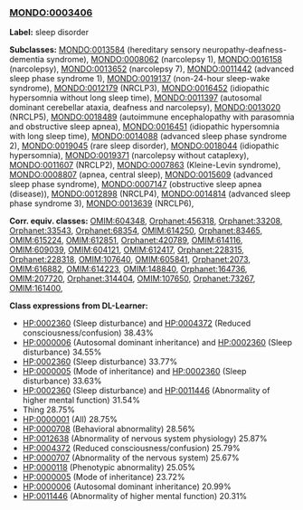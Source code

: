 
### [MONDO:0003406](http://purl.obolibrary.org/obo/MONDO_0003406)
**Label:** sleep disorder

**Subclasses:** [MONDO:0013584](http://purl.obolibrary.org/obo/MONDO_0013584) (hereditary sensory neuropathy-deafness-dementia syndrome), [MONDO:0008062](http://purl.obolibrary.org/obo/MONDO_0008062) (narcolepsy 1), [MONDO:0016158](http://purl.obolibrary.org/obo/MONDO_0016158) (narcolepsy), [MONDO:0013652](http://purl.obolibrary.org/obo/MONDO_0013652) (narcolepsy 7), [MONDO:0011442](http://purl.obolibrary.org/obo/MONDO_0011442) (advanced sleep phase syndrome 1), [MONDO:0019137](http://purl.obolibrary.org/obo/MONDO_0019137) (non-24-hour sleep-wake syndrome), [MONDO:0012179](http://purl.obolibrary.org/obo/MONDO_0012179) (NRCLP3), [MONDO:0016452](http://purl.obolibrary.org/obo/MONDO_0016452) (idiopathic hypersomnia without long sleep time), [MONDO:0011397](http://purl.obolibrary.org/obo/MONDO_0011397) (autosomal dominant cerebellar ataxia, deafness and narcolepsy), [MONDO:0013020](http://purl.obolibrary.org/obo/MONDO_0013020) (NRCLP5), [MONDO:0018489](http://purl.obolibrary.org/obo/MONDO_0018489) (autoimmune encephalopathy with parasomnia and obstructive sleep apnea), [MONDO:0016451](http://purl.obolibrary.org/obo/MONDO_0016451) (idiopathic hypersomnia with long sleep time), [MONDO:0014088](http://purl.obolibrary.org/obo/MONDO_0014088) (advanced sleep phase syndrome 2), [MONDO:0019045](http://purl.obolibrary.org/obo/MONDO_0019045) (rare sleep disorder), [MONDO:0018044](http://purl.obolibrary.org/obo/MONDO_0018044) (idiopathic hypersomnia), [MONDO:0019371](http://purl.obolibrary.org/obo/MONDO_0019371) (narcolepsy without cataplexy), [MONDO:0011607](http://purl.obolibrary.org/obo/MONDO_0011607) (NRCLP2), [MONDO:0007863](http://purl.obolibrary.org/obo/MONDO_0007863) (Kleine-Levin syndrome), [MONDO:0008807](http://purl.obolibrary.org/obo/MONDO_0008807) (apnea, central sleep), [MONDO:0015609](http://purl.obolibrary.org/obo/MONDO_0015609) (advanced sleep phase syndrome), [MONDO:0007147](http://purl.obolibrary.org/obo/MONDO_0007147) (obstructive sleep apnea (disease)), [MONDO:0012898](http://purl.obolibrary.org/obo/MONDO_0012898) (NRCLP4), [MONDO:0014814](http://purl.obolibrary.org/obo/MONDO_0014814) (advanced sleep phase syndrome 3), [MONDO:0013639](http://purl.obolibrary.org/obo/MONDO_0013639) (NRCLP6), 

**Corr. equiv. classes:** [OMIM:604348](http://purl.obolibrary.org/obo/OMIM_604348), [Orphanet:456318](http://www.orpha.net/ORDO/Orphanet_456318), [Orphanet:33208](http://www.orpha.net/ORDO/Orphanet_33208), [Orphanet:33543](http://www.orpha.net/ORDO/Orphanet_33543), [Orphanet:68354](http://www.orpha.net/ORDO/Orphanet_68354), [OMIM:614250](http://purl.obolibrary.org/obo/OMIM_614250), [Orphanet:83465](http://www.orpha.net/ORDO/Orphanet_83465), [OMIM:615224](http://purl.obolibrary.org/obo/OMIM_615224), [OMIM:612851](http://purl.obolibrary.org/obo/OMIM_612851), [Orphanet:420789](http://www.orpha.net/ORDO/Orphanet_420789), [OMIM:614116](http://purl.obolibrary.org/obo/OMIM_614116), [OMIM:609039](http://purl.obolibrary.org/obo/OMIM_609039), [OMIM:604121](http://purl.obolibrary.org/obo/OMIM_604121), [OMIM:612417](http://purl.obolibrary.org/obo/OMIM_612417), [Orphanet:228315](http://www.orpha.net/ORDO/Orphanet_228315), [Orphanet:228318](http://www.orpha.net/ORDO/Orphanet_228318), [OMIM:107640](http://purl.obolibrary.org/obo/OMIM_107640), [OMIM:605841](http://purl.obolibrary.org/obo/OMIM_605841), [Orphanet:2073](http://www.orpha.net/ORDO/Orphanet_2073), [OMIM:616882](http://purl.obolibrary.org/obo/OMIM_616882), [OMIM:614223](http://purl.obolibrary.org/obo/OMIM_614223), [OMIM:148840](http://purl.obolibrary.org/obo/OMIM_148840), [Orphanet:164736](http://www.orpha.net/ORDO/Orphanet_164736), [OMIM:207720](http://purl.obolibrary.org/obo/OMIM_207720), [Orphanet:314404](http://www.orpha.net/ORDO/Orphanet_314404), [OMIM:107650](http://purl.obolibrary.org/obo/OMIM_107650), [Orphanet:73267](http://www.orpha.net/ORDO/Orphanet_73267), [OMIM:161400](http://purl.obolibrary.org/obo/OMIM_161400), 

**Class expressions from DL-Learner:**

- [HP:0002360](http://purl.obolibrary.org/obo/HP_0002360) (Sleep disturbance) and [HP:0004372](http://purl.obolibrary.org/obo/HP_0004372) (Reduced consciousness/confusion) 38.43%
- [HP:0000006](http://purl.obolibrary.org/obo/HP_0000006) (Autosomal dominant inheritance) and [HP:0002360](http://purl.obolibrary.org/obo/HP_0002360) (Sleep disturbance) 34.55%
- [HP:0002360](http://purl.obolibrary.org/obo/HP_0002360) (Sleep disturbance) 33.77%
- [HP:0000005](http://purl.obolibrary.org/obo/HP_0000005) (Mode of inheritance) and [HP:0002360](http://purl.obolibrary.org/obo/HP_0002360) (Sleep disturbance) 33.63%
- [HP:0002360](http://purl.obolibrary.org/obo/HP_0002360) (Sleep disturbance) and [HP:0011446](http://purl.obolibrary.org/obo/HP_0011446) (Abnormality of higher mental function) 31.54%
- Thing 28.75%
- [HP:0000001](http://purl.obolibrary.org/obo/HP_0000001) (All) 28.75%
- [HP:0000708](http://purl.obolibrary.org/obo/HP_0000708) (Behavioral abnormality) 28.56%
- [HP:0012638](http://purl.obolibrary.org/obo/HP_0012638) (Abnormality of nervous system physiology) 25.87%
- [HP:0004372](http://purl.obolibrary.org/obo/HP_0004372) (Reduced consciousness/confusion) 25.79%
- [HP:0000707](http://purl.obolibrary.org/obo/HP_0000707) (Abnormality of the nervous system) 25.67%
- [HP:0000118](http://purl.obolibrary.org/obo/HP_0000118) (Phenotypic abnormality) 25.05%
- [HP:0000005](http://purl.obolibrary.org/obo/HP_0000005) (Mode of inheritance) 23.72%
- [HP:0000006](http://purl.obolibrary.org/obo/HP_0000006) (Autosomal dominant inheritance) 20.99%
- [HP:0011446](http://purl.obolibrary.org/obo/HP_0011446) (Abnormality of higher mental function) 20.31%


